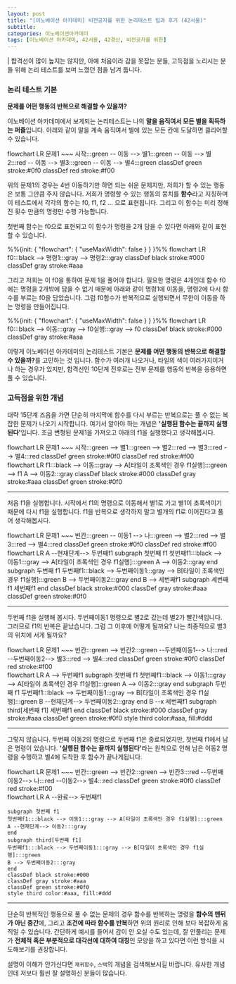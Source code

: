 ```yaml
---
layout: post
title: "[이노베이션 아카데미] 비전공자를 위한 논리테스트 팁과 후기 (42서울)"
subtitle: 
categories: 이노베이션아카데미
tags: [이노베이션 아카데미, 42서울, 42경산, 비전공자를 위한]
---
```


| 합격선이 많이 높지는 않지만, 아예 처음이라 감을 못잡는 분들, 고득점을 노리시는 분들 위해 논리 테스트를 보며 느꼈던 점을 남겨 둡니다.

### 논리 테스트 기본 

__문제를 어떤 행동의 반복으로 해결할 수 있을까?__

이노베이션 아카데미에서 보게되는 논리테스트는 나의 <b>말을 움직여서 모든 별을 획득하는 퍼즐</b>입니다. 
아래와 같이 말을 계속 움직여서 별에 있는 모든 칸에 도달하면 클리어할 수 있습니다. 

<div class="mermaid"> 
flowchart LR
    문제1 ~~~ 시작:::green -- 이동 --> 별1:::green  -- 이동 --> 별2:::red  -- 이동 --> 별3:::green  -- 이동 --> 별4:::green 
    classDef green stroke:#0f0
    classDef red stroke:#f00    
</div>


위의 문제1의 경우는 4번 이동하기만 하면 되는 쉬운 문제지만, 저희가 할 수 있는 행동은 보통 그만큼 주지 않습니다. 
저희가 명령할 수 있는 행동의 뭉치를 <b>함수</b>라고 지칭하며 이 테스트에서 각각의 함수는 f0, f1, f2 ... 으로 표현됩니다. 
그리고 이 함수는 미리 정해진 횟수 만큼의 명령만 수행 가능합니다.   

첫번째 함수는 f0으로 표현되고 이 함수가 명령을 2개 담을 수 있다면 아래와 같이 표현할 수 있습니다. 

<div class="mermaid"> 
%%{init: { "flowchart": { "useMaxWidth": false } } }%%
flowchart LR
    f0:::black --> 명령1:::gray --> 명령2:::gray
    classDef black stroke:#000
    classDef gray stroke:#aaa
</div>


그리고 저희는 이 f0을 통하여 문제 1을 풀어야 합니다. 
필요한 명령은 4개인데 함수 f0에는 명령을 2개밖에 담을 수 없기 때문에 아래와 같이 명령1에 이동을, 
명령2에 다시 함수를 부르는 f0을 담았습니다. 
그럼 f0함수가 반복적으로 실행되면서 무한이 이동을 하는 명령을 만들어집니다.

<div class="mermaid"> 
%%{init: { "flowchart": { "useMaxWidth": false } } }%%
flowchart LR
    f0:::black --> 이동:::gray --> f0실행:::gray --> f0
    classDef black stroke:#000
    classDef gray stroke:#aaa
</div>


이렇게 이노베이션 아카데미의 논리테스트 기본은 <b>문제를 어떤 행동의 반복으로 해결할 수 있을까?</b>를 고민하는 것 입니다. 
함수가 여러개 나오거나, 타일의 색이 여러가지이거나 하는 경우가 있지만, 합격선인 10단계 전후로는 전부 문제를 행동의 반복을 응용하면 풀 수 있습니다.

### 고득점을 위한 개념

대략 15단계 즈음을 가면 단순히 마지막에 함수를 다시 부르는 반복으로는 풀 수 없는 복잡한 문제가 나오기 시작합니다. 
여기서 알아야 하는 개념은 <b>'실행된 함수는 끝까지 실행된다'</b>입니다. 
조금 변형된 문제1을 가져오고 아래의 f1을 실행했다고 생각해봅시다.

<div class="mermaid"> 
flowchart LR
    문제1 ~~~ 시작:::green  --> 별1:::green   --> 별2:::red   --> 별3:::red   --> 별4:::red 
    classDef green stroke:#0f0
    classDef red stroke:#f00
</div>

<div class="mermaid"> 
flowchart LR
    f1:::black --> 이동:::gray --> A[타일이 초록색인 경우 f1실행]:::green --> f1
    A --> 이동2:::gray
    classDef black stroke:#000
    classDef gray stroke:#aaa
    classDef green stroke:#0f0
</div>

---

처음 f1을 실행합니다. 시작에서 f1의 명령으로 이동해서 별1로 가고 별1이 초록색이기 때문에 다시 f1을 실행합니다. 
f1을 반복으로 생각하지 말고 별개의 f1로 이어진다고 풀어 생각해봅시다. 
 
<div class="mermaid"> 
flowchart LR
    문제1 ~~~ 빈칸:::green -- 이동1 --> 나:::green   --> 별2:::red   --> 별3:::red   --> 별4:::red 
    classDef green stroke:#0f0
    classDef red stroke:#f00
</div>

<div class="mermaid"> 
flowchart LR
    A --현재단계--> 두번째f1
    subgraph 첫번째 f1
    첫번째f1:::black --> 이동1:::gray --> A[타일이 초록색인 경우 f1실행]:::green 
    A --> 이동2:::gray
    end
    subgraph 두번째 f1
    두번째f1:::black --> 두번째이동1:::gray --> B[타일이 초록색인 경우 f1실행]:::green 
    B --> 두번째이동2:::gray
    end
    B --> 세번째f1
    subgraph 세번째 f1
    세번째f1
    end
    classDef black stroke:#000
    classDef gray stroke:#aaa
    classDef green stroke:#0f0
</div>

---

두번째 f1을 실행해 봅시다. 두번째이동1 명령으로 별2로 갔는데 별2가 빨간색입니다. 그러므로 f1의 반복은 끝났습니다. 
그럼 그 이후에 어떻게 될까요? 나는 최종적으로 별3의 위치에 서게 될까요?

<div class="mermaid"> 
flowchart LR
    문제1 ~~~ 빈칸:::green --> 빈칸2:::green --두번째이동1--> 나:::red --두번째이동2--> 별3:::red --> 별4:::red 
    classDef green stroke:#0f0
    classDef red stroke:#f00
</div>

<div class="mermaid"> 
flowchart LR
    A --> 두번째f1
    subgraph 첫번째 f1
    첫번째f1:::black --> 이동1:::gray --> A[타일이 초록색인 경우 f1실행]:::green 
    A --> 이동2:::gray
    end
    subgraph 두번째 f1
    두번째f1:::black --> 두번째이동1:::gray --> B[타일이 초록색인 경우 f1실행]:::green 
    B --현재단계--> 두번째이동2:::gray
    end
    B --x 세번째f1
    subgraph third[세번째 f1]
    세번째f1
    end
    classDef black stroke:#000
    classDef gray stroke:#aaa
    classDef green stroke:#0f0
    style third color:#aaa, fill:#ddd
</div>

---

그렇지 않습니다. 두번째 이동2의 명령으로 두번째 f1은 종료되었지만, 첫번째 f1에서 남은 명령이 있습니다. 
<b>'실행된 함수는 끝까지 실행된다'</b>라는 원칙으로 인해 남은 이동2 명령을 수행하고 별4에 도착한 후 함수가 끝나게됩니다. 

<div class="mermaid"> 
flowchart LR
    문제1 ~~~ 빈칸:::green --> 빈칸2:::green --> 빈칸3:::red --두번째이동2--> 나:::red --이동2--> 별4:::red 
    classDef green stroke:#0f0
    classDef red stroke:#f00
</div>

<div class="mermaid"> 
flowchart LR
    A --완료--> 두번째f1

    subgraph 첫번째 f1
    첫번째f1:::black --> 이동1:::gray --> A[타일이 초록색인 경우 f1실행]:::green 
    A --현재단계--> 이동2:::gray
    end
    subgraph third[두번째 f1]
    두번째f1:::black --> 두번째이동1:::gray --> B[타일이 초록색인 경우 f1실행]:::green 
    B --> 두번째이동2:::gray
    end      
    classDef black stroke:#000
    classDef gray stroke:#aaa
    classDef green stroke:#0f0
    style third color:#aaa, fill:#ddd
</div>

---

단순히 반복적인 행동으로 풀 수 없는 문제의 경우 함수를 반복하는 명령을 <b>함수의 맨뒤가 아닌 중간</b>에, 
그리고 <b>조건에 따라 함수를 반복</b>하면 위의 원리로 인해 보다 복잡하게 움직일 수 있습니다. 
간단하게 예시를 들어서 감이 안 오실 수도 있는데, 잘 안풀리는 문제가 <b>전체적 혹은 부분적으로 대각선에 대하여 대칭</b>인 모양을 하고 있다면 이런 방식을 시도해보기를 권장합니다. 

설명이 이해가 안가신다면 `재귀함수`, `스택`의 개념을 검색해보시길 바랍니다. 
유사한 개념인데 저보다 훨씬 잘 설명하신 분들이 많습니다. 